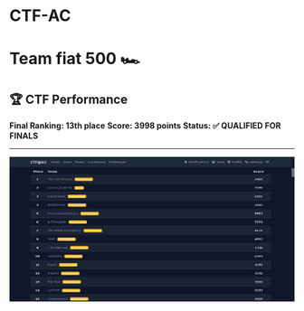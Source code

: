 # CTF-AC

# Team fiat 500 🏎️

## 🏆 CTF Performance

**Final Ranking: 13th place**
**Score: 3998 points**
**Status: ✅ QUALIFIED FOR FINALS**

---

![leaderboard](leaderboard.png)
